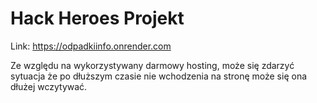 # Hack Heroes Projekt

Link: https://odpadkiinfo.onrender.com

Ze względu na wykorzystywany darmowy hosting, może się zdarzyć sytuacja że po dłuższym czasie nie wchodzenia na stronę może się ona dłużej wczytywać.
